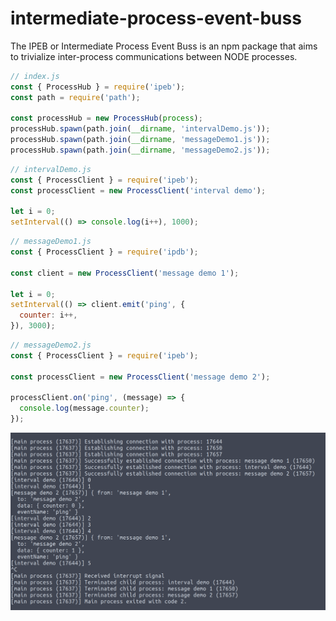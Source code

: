 # intermediate-process-event-buss

The IPEB or Intermediate Process Event Buss is an npm package that aims to trivialize inter-process communications between NODE processes.

```js
// index.js
const { ProcessHub } = require('ipeb');
const path = require('path');

const processHub = new ProcessHub(process);
processHub.spawn(path.join(__dirname, 'intervalDemo.js'));
processHub.spawn(path.join(__dirname, 'messageDemo1.js'));
processHub.spawn(path.join(__dirname, 'messageDemo2.js'));
```

```js
// intervalDemo.js
const { ProcessClient } = require('ipeb');
const processClient = new ProcessClient('interval demo');

let i = 0;
setInterval(() => console.log(i++), 1000);
```

```js
// messageDemo1.js
const { ProcessClient } = require('ipdb');

const client = new ProcessClient('message demo 1');

let i = 0;
setInterval(() => client.emit('ping', {
  counter: i++,
}), 3000);
```

```js
// messageDemo2.js
const { ProcessClient } = require('ipeb');

const processClient = new ProcessClient('message demo 2');

processClient.on('ping', (message) => {
  console.log(message.counter);
});
```

![demo image](./assets/demo.png)
